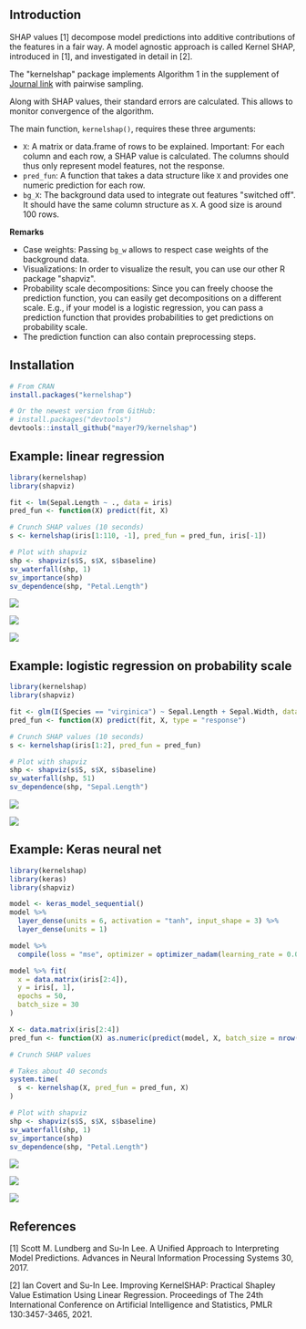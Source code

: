 ## Introduction

SHAP values [1] decompose model predictions into additive contributions of the features in a fair way. A model agnostic approach is called Kernel SHAP, introduced in [1], and investigated in detail in [2]. 

The "kernelshap" package implements Algorithm 1 in the supplement of [Journal link](https://proceedings.mlr.press/v130/covert21a.html) with pairwise sampling.

Along with SHAP values, their standard errors are calculated. This allows to monitor convergence of the algorithm.

The main function, `kernelshap()`, requires these three arguments:

- `X`: A matrix or data.frame of rows to be explained. Important: For each column and each row, a SHAP value is calculated. The columns should thus only represent model features, not the response.
- `pred_fun`: A function that takes a data structure like `X` and provides one numeric prediction for each row.
- `bg_X`: The background data used to integrate out features "switched off". It should have the same column structure as `X`. A good size is around 100 rows.

**Remarks**

- Case weights: Passing `bg_w` allows to respect case weights of the background data.
- Visualizations: In order to visualize the result, you can use our other R package "shapviz".
- Probability scale decompositions: Since you can freely choose the prediction function, you can easily get decompositions on a different scale. E.g., if your model is a logistic regression, you can pass a prediction function that provides probabilities to get predictions on probability scale.
- The prediction function can also contain preprocessing steps.

## Installation

``` r
# From CRAN
install.packages("kernelshap")

# Or the newest version from GitHub:
# install.packages("devtools")
devtools::install_github("mayer79/kernelshap")
```

## Example: linear regression

```r
library(kernelshap)
library(shapviz)

fit <- lm(Sepal.Length ~ ., data = iris)
pred_fun <- function(X) predict(fit, X)

# Crunch SHAP values (10 seconds)
s <- kernelshap(iris[1:110, -1], pred_fun = pred_fun, iris[-1])

# Plot with shapviz
shp <- shapviz(s$S, s$X, s$baseline)
sv_waterfall(shp, 1)
sv_importance(shp)
sv_dependence(shp, "Petal.Length")
```

![](man/figures/README-lm-waterfall.svg)

![](man/figures/README-lm-imp.svg)

![](man/figures/README-lm-dep.svg)

## Example: logistic regression on probability scale

```r
library(kernelshap)
library(shapviz)

fit <- glm(I(Species == "virginica") ~ Sepal.Length + Sepal.Width, data = iris, family = binomial)
pred_fun <- function(X) predict(fit, X, type = "response")

# Crunch SHAP values (10 seconds)
s <- kernelshap(iris[1:2], pred_fun = pred_fun)

# Plot with shapviz
shp <- shapviz(s$S, s$X, s$baseline)
sv_waterfall(shp, 51)
sv_dependence(shp, "Sepal.Length")
```

![](man/figures/README-glm-waterfall.svg)

![](man/figures/README-glm-dep.svg)

## Example: Keras neural net

```r
library(kernelshap)
library(keras)
library(shapviz)

model <- keras_model_sequential()
model %>% 
  layer_dense(units = 6, activation = "tanh", input_shape = 3) %>% 
  layer_dense(units = 1)

model %>% 
  compile(loss = "mse", optimizer = optimizer_nadam(learning_rate = 0.005))

model %>% fit(
  x = data.matrix(iris[2:4]), 
  y = iris[, 1],
  epochs = 50,
  batch_size = 30
)

X <- data.matrix(iris[2:4])
pred_fun <- function(X) as.numeric(predict(model, X, batch_size = nrow(X)))

# Crunch SHAP values

# Takes about 40 seconds
system.time(
  s <- kernelshap(X, pred_fun = pred_fun, X)
)

# Plot with shapviz
shp <- shapviz(s$S, s$X, s$baseline)
sv_waterfall(shp, 1)
sv_importance(shp)
sv_dependence(shp, "Petal.Length")
```

![](man/figures/README-nn-waterfall.svg)

![](man/figures/README-nn-imp.svg)

![](man/figures/README-nn-dep.svg)

## References

[1] Scott M. Lundberg and Su-In Lee. A Unified Approach to Interpreting Model Predictions. Advances in Neural Information Processing Systems 30, 2017.

[2] Ian Covert and Su-In Lee. Improving KernelSHAP: Practical Shapley Value Estimation Using Linear Regression. Proceedings of The 24th International Conference on Artificial Intelligence and Statistics, PMLR 130:3457-3465, 2021.
